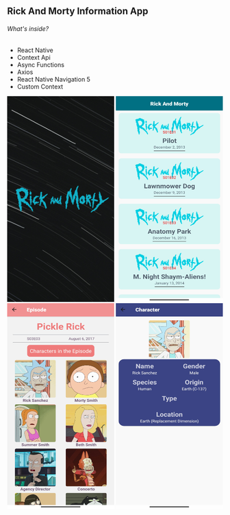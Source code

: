 ## Rick And Morty Information App

###### What's inside?
- React Native
- Context Api
- Async Functions
- Axios
- React Native Navigation 5 
- Custom Context

<img src="https://github.com/CihanEksiogluBloo/rickandmorty/blob/main/App%20Images/1.png" width="250" height="480">
<img src="https://github.com/CihanEksiogluBloo/rickandmorty/blob/main/App%20Images/2.jpg" width="250" height="480">
<img src="https://github.com/CihanEksiogluBloo/rickandmorty/blob/main/App%20Images/3.jpg" width="250" height="480">
<img src="https://github.com/CihanEksiogluBloo/rickandmorty/blob/main/App%20Images/4.jpg" width="250" height="480">

